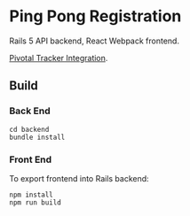 # Ping Pong Registration

Rails 5 API backend, React Webpack frontend.

[Pivotal Tracker Integration](https://www.pivotaltracker.com/n/projects/1615201).

## Build

### Back End
```
cd backend
bundle install
```

### Front End

To export frontend into Rails backend:

```
npm install
npm run build
```

